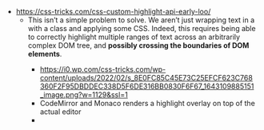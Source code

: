 - https://css-tricks.com/css-custom-highlight-api-early-loo/
	- This isn’t a simple problem to solve. We aren’t just wrapping text in a <span> with a class and applying some CSS. Indeed, this requires being able to correctly highlight multiple ranges of text across an arbitrarily complex DOM tree, and **possibly crossing the boundaries of DOM elements**.
		- https://i0.wp.com/css-tricks.com/wp-content/uploads/2022/02/s_8E0FC85C45E73C25EFCF623C768360F2F95DBDDEC338D5F6DE316BB0830F6F67_1643109885151_image.png?w=1129&ssl=1
		- CodeMirror and Monaco renders a highlight overlay on top of the actual editor
		-